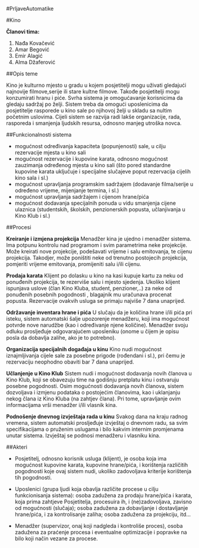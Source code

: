 ﻿#PrljaveAutomatike

#Kino

**Članovi tima:**

1. Nađa Kovačević
2. Amar Begović
3. Emir Alagić
4. Alma Džaferović

##Opis teme

Kino je kulturno mjesto u gradu u kojem posjetitelji mogu uživati gledajući najnovije filmove,serije ili
 stare kultne filmove. Takođe posjetitelji mogu konzumirati hranu i piće. Svrha sistema je omogućavanje
 korisnicima da gledaju sadržaj po želji. Sistem treba da omogući uposlenicima da posjetitelje rasporede
u kino sale po njihovoj želji u skladu sa nultim početnim uslovima. Cijeli sistem se razvija radi lakše
organizacije, rada, rasporeda i smanjenja ljudskih resursa, odnosno manjeg utroška novca.

##Funkcionalnosti sistema

- mogućnost određivanja kapaciteta (popunjenosti) sale, u cilju rezervacije mjesta u kino sali
- mogućnost rezervacije i kupovine karata, odnosno mogućnost zauzimanja određenog mjesta u kino sali
 (što pored standardne kupovine karata uključuje i specijalne slučajeve poput rezervacija cijelih kino sala i sl.)
- mogućnost upravljanja programskim sadržajem (dodavanje filma/serije u određeno vrijeme, mijenjanje termina, i sl.)
- mogućnost upravljanja sadržajem i cijenom hrane/pića
- mogućnost dodavanja specijalnih ponuda u vidu smanjenja cijene ulaznica (studentskih, školskih,
 penzionerskih popusta, učlanjivanja u Kino Klub i sl.)

##Procesi

**Kreiranje i izmjena projekcija**
Menadžer kina je ujedno i menadžer sistema. 
Ima potpunu kontrolu nad programom i svim parametrima neke projekcije. 
Može kreirati nove projekcije, podešavati vrijeme i salu emitovanja, te cijenu projekcija.
 Takodjer, može poništiti neke od trenutno postojecih projekcija, pomjeriti vrijeme emitovanja, 
promijeniti salu i/ili cijenu.

**Prodaja karata**
Klijent po dolasku u kino na kasi kupuje kartu za neku od ponuđenih projekcija, te rezerviše salu i mjesto sjedenja.
 Ukoliko klijent ispunjava uslove (član Kino Kluba, student, penzioner,..) za neke od ponuđenih posebnih pogodnosti 
, blagajnik mu uračunava procenat popusta. Rezervacije ovakvih usluga se primaju najviše 7 dana unaprijed.

**Održavanje inventara hrane i pića**
U slučaju da je količina hrane i/ili pića pri isteku, sistem automatski šalje upozorenje menadžeru,
 koji ima mogućnost potvrde nove narudžbe (kao i određivanje njene količine). Menadžer svoju odluku prosljeđuje odgovarajućem uposleniku (onome u čijem je opisu posla da dobavlja zalihe, ako je to potrebno).

**Organizacija specijalnih događaja u kinu**
Kino nudi mogućnost iznajmljivanja cijele sale za posebne prigode (rođendani i sl.), pri čemu je rezervaciju
 neophodno obaviti bar 7 dana unaprijed.

**Učlanjenje u Kino Klub**
Sistem nudi i mogućnost dodavanja novih članova u Kino Klub, koji se obavezuju time na godišnju pretplatu 
kinu i ostvaruju posebne pogodnosti. Osim mogućnosti dodavanja novih članova, sistem dozvoljava i izmjenu 
podataka o postojećim članovima, kao i uklanjanju nekog člana iz Kino Kluba (na zahtjev člana). 
Pri tome, upravljanje ovim informacijama vrši menadžer i/ili vlasnik kina.

**Podnošenje dnevnog izvještaja rada u kinu**
Svakog dana na kraju radnog vremena, sistem automatski prosljeđuje izvještaj o dnevnom radu,
 sa svim specifikacijama o pruženim uslugama i bilo kakvim internim promjenama unutar sistema. 
Izvještaj se podnosi menadžeru i vlasniku kina. 

##Akteri

- Posjetitelj, odnosno korisnik usluga (klijent), je osoba koja ima mogućnost kupovine karata, kupovine hrane/pića, i korištenja različitih pogodnosti koje ovaj sistem nudi, ukoliko zadovoljava kriterije korištenja tih pogodnosti.

- Uposlenici (grupa ljudi koja obavlja različite procese u cilju funkcionisanja sistema): osoba zadužena za prodaju hrane/pića i karata, koja prima zahtjeve Posjetitelja, procesuira ih, i (ne)zadovoljava, zavisno od mogućnosti (slučaja); osoba zadužena za dobavljanje i dostavljanje hrane/pića, i za kontrolisanje zaliha; osoba zadužena za projekciju, itd...

- Menadžer (supervizor, onaj koji nadgleda i kontroliše proces), osoba zadužena za praćenje procesa i eventualne optimizacije i popravke na bilo koji način vezane za procese.
